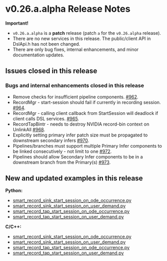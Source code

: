 # v0.26.a.alpha Release Notes
**Important!**
* `v0.26.a.alpha` is a **patch** release (patch `a` for the `v0.26.alpha` release).
* There are no new services in this release. The public/client API in DslApi.h has not been changed.
* There are only bug fixes, internal enhancements, and minor documentation updates.

## Issues closed in this release
### Bugs and internal enhancements closed in this release
* Remove checks for insufficient pipeline components. [#962](https://github.com/prominenceai/deepstream-services-library/issues/962).
* RecordMgr - start-session should fail if currently in recording session. [#964](https://github.com/prominenceai/deepstream-services-library/issues/964).
* RecordMgr - calling client callback from StartSession will deadlock if client calls DSL services. [#965](https://github.com/prominenceai/deepstream-services-library/issues/965).
* RecordTapBintr - needs to destroy NVIDIA record-bin context on UnlinkAll [#968](https://github.com/prominenceai/deepstream-services-library/issues/968).
* Explicitly setting primary infer patch size must be propagated to downstream secondary infers [#970](https://github.com/prominenceai/deepstream-services-library/issues/970).
* Pipelines/branches must support multiple Primary Infer components to be linked consecutively - not limit to one [#972](https://github.com/prominenceai/deepstream-services-library/issues/972).
* Pipelines should allow Secondary Infer components to be in a downstream branch from the Primary(s) [#973](https://github.com/prominenceai/deepstream-services-library/issues/973).

## New and updated examples in this release
**Python:**
* [smart_record_sink_start_session_on_ode_occurrence.py](/examples/python/smart_record_sink_start_session_on_ode_occurrence.py)
* [smart_record_sink_start_session_on_user_demand.py](/examples/python/smart_record_sink_start_session_on_user_demand.py)
* [smart_record_tap_start_session_on_ode_occurrence.py](/examples/python/smart_record_tap_start_session_on_ode_occurrence.py)
* [smart_record_tap_start_session_on_user_demand.py](/examples/python/smart_record_tap_start_session_on_user_demand.py)

**C/C++:**
* [smart_record_sink_start_session_on_ode_occurrence.py](/examples/cpp/smart_record_sink_start_session_on_ode_occurrence.cpp)
* [smart_record_sink_start_session_on_user_demand.py](/examples/cpp/smart_record_sink_start_session_on_user_demand.cpp)
* [smart_record_tap_start_session_on_ode_occurrence.py](/examples/cpp/smart_record_tap_start_session_on_ode_occurrence.cpp)
* [smart_record_tap_start_session_on_user_demand.py](/examples/cpp/smart_record_tap_start_session_on_user_demand.cpp)
